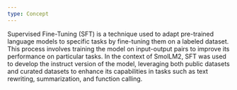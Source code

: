```yaml
---
type: Concept
---
```


Supervised Fine-Tuning (SFT) is a technique used to adapt pre-trained language models to specific tasks by fine-tuning them on a labeled dataset. This process involves training the model on input-output pairs to improve its performance on particular tasks. In the context of SmolLM2, SFT was used to develop the instruct version of the model, leveraging both public datasets and curated datasets to enhance its capabilities in tasks such as text rewriting, summarization, and function calling.